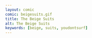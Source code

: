 ```yaml
---
layout: comic
comic: beigesuits.gif
title: The Beige Suits
alt: The Beige Suits
keywords: [beige, suits, youdontsurf]
---
```

